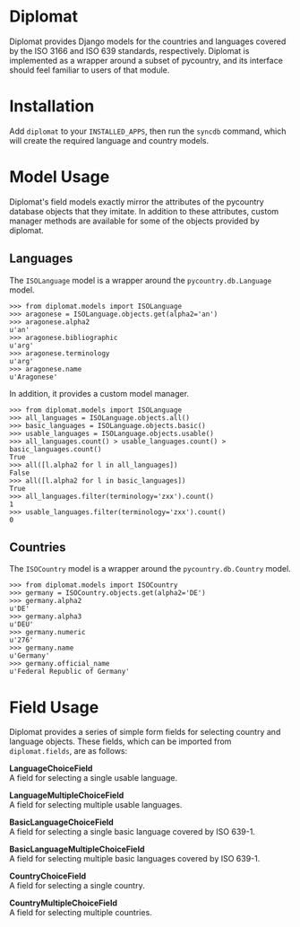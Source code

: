 Diplomat
========

Diplomat provides Django models for the countries and languages covered by the 
ISO 3166 and ISO 639 standards, respectively.  Diplomat is implemented as a 
wrapper around a subset of pycountry, and its interface should feel familiar to 
users of that module.

Installation
============

Add `diplomat` to your `INSTALLED_APPS`, then run the `syncdb` command, which
will create the required language and country models.

Model Usage
===========

Diplomat's field models exactly mirror the attributes of the pycountry database
objects that they imitate.  In addition to these attributes, custom manager
methods are available for some of the objects provided by diplomat.

Languages
---------

The `ISOLanguage` model is a wrapper around the `pycountry.db.Language` model.

    >>> from diplomat.models import ISOLanguage
    >>> aragonese = ISOLanguage.objects.get(alpha2='an')
    >>> aragonese.alpha2
    u'an'
    >>> aragonese.bibliographic
    u'arg'
    >>> aragonese.terminology
    u'arg'
    >>> aragonese.name
    u'Aragonese'

In addition, it provides a custom model manager.

    >>> from diplomat.models import ISOLanguage
    >>> all_languages = ISOLanguage.objects.all()
    >>> basic_languages = ISOLanguage.objects.basic()
    >>> usable_languages = ISOLanguage.objects.usable()
    >>> all_languages.count() > usable_languages.count() > basic_languages.count()
    True
    >>> all([l.alpha2 for l in all_languages])
    False
    >>> all([l.alpha2 for l in basic_languages])
    True
    >>> all_languages.filter(terminology='zxx').count()
    1
    >>> usable_languages.filter(terminology='zxx').count()
    0

Countries
---------

The `ISOCountry` model is a wrapper around the `pycountry.db.Country` model.

    >>> from diplomat.models import ISOCountry
    >>> germany = ISOCountry.objects.get(alpha2='DE')
    >>> germany.alpha2
    u'DE'
    >>> germany.alpha3
    u'DEU'
    >>> germany.numeric
    u'276'
    >>> germany.name
    u'Germany'
    >>> germany.official_name
    u'Federal Republic of Germany'

Field Usage
===========

Diplomat provides a series of simple form fields for selecting country and
language objects.  These fields, which can be imported from `diplomat.fields`,
are as follows:

**LanguageChoiceField**  
A field for selecting a single usable language.

**LanguageMultipleChoiceField**  
A field for selecting multiple usable languages.

**BasicLanguageChoiceField**  
A field for selecting a single basic language covered by ISO 639-1.

**BasicLanguageMultipleChoiceField**  
A field for selecting multiple basic languages covered by ISO 639-1.

**CountryChoiceField**  
A field for selecting a single country.

**CountryMultipleChoiceField**  
A field for selecting multiple countries.

